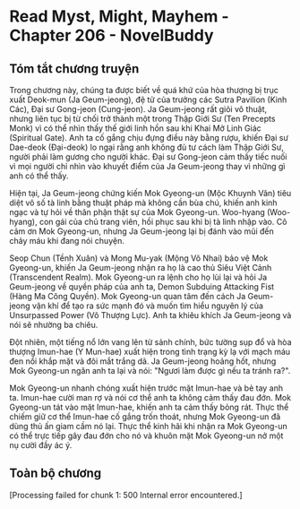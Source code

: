 # Read Myst, Might, Mayhem - Chapter 206 - NovelBuddy

## Tóm tắt chương truyện

Trong chương này, chúng ta được biết về quá khứ của hòa thượng bị trục xuất Deok-mun (Ja Geum-jeong), đệ tử của trưởng các Sutra Pavilion (Kinh Các), Đại sư Gong-jeon (Cung-jeon). Ja Geum-jeong rất giỏi võ thuật, nhưng liên tục bị từ chối trở thành một trong Thập Giới Sư (Ten Precepts Monk) vì có thể nhìn thấy thế giới linh hồn sau khi Khai Mở Linh Giác (Spiritual Gate). Anh ta cố gắng chịu đựng điều này bằng rượu, khiến Đại sư Dae-deok (Đại-deok) lo ngại rằng anh không đủ tư cách làm Thập Giới Sư, người phải làm gương cho người khác. Đại sư Gong-jeon cảm thấy tiếc nuối vì mọi người chỉ nhìn vào khuyết điểm của Ja Geum-jeong thay vì những gì anh có thể thấy.

Hiện tại, Ja Geum-jeong chứng kiến Mok Gyeong-un (Mộc Khuynh Vân) tiêu diệt vô số tà linh bằng thuật pháp mà không cần bùa chú, khiến anh kinh ngạc và tự hỏi về thân phận thật sự của Mok Gyeong-un. Woo-hyang (Woo-hyang), con gái của chủ trang viên, hồi phục sau khi bị tà linh nhập vào. Cô cảm ơn Mok Gyeong-un, nhưng Ja Geum-jeong lại bị đánh vào mũi đến chảy máu khi đang nói chuyện.

Seop Chun (Tềnh Xuân) và Mong Mu-yak (Mộng Vô Nhai) bảo vệ Mok Gyeong-un, khiến Ja Geum-jeong nhận ra họ là cao thủ Siêu Việt Cảnh (Transcendent Realm). Mok Gyeong-un ra lệnh cho họ lùi lại và hỏi Ja Geum-jeong về quyền pháp của anh ta, Demon Subduing Attacking Fist (Hàng Ma Công Quyền). Mok Gyeong-un quan tâm đến cách Ja Geum-jeong vận khí để tạo ra sức mạnh đó và muốn tìm hiểu nguyên lý của Unsurpassed Power (Vô Thượng Lực). Anh ta khiêu khích Ja Geum-jeong và nói sẽ nhường ba chiêu.

Đột nhiên, một tiếng nổ lớn vang lên từ sảnh chính, bức tường sụp đổ và hòa thượng Imun-hae (Y Mun-hae) xuất hiện trong tình trạng kỳ lạ với mạch máu đen nổi khắp mặt và đôi mắt trắng dã. Ja Geum-jeong hoảng hốt, nhưng Mok Gyeong-un ngăn anh ta lại và nói: "Ngươi làm được gì nếu ta tránh ra?".

Mok Gyeong-un nhanh chóng xuất hiện trước mặt Imun-hae và bẻ tay anh ta. Imun-hae cười man rợ và nói cơ thể anh ta không cảm thấy đau đớn. Mok Gyeong-un tát vào mặt Imun-hae, khiến anh ta cảm thấy bỏng rát. Thực thể chiếm giữ cơ thể Imun-hae cố gắng trốn thoát, nhưng Mok Gyeong-un đã dùng thủ ấn giam cầm nó lại. Thực thể kinh hãi khi nhận ra Mok Gyeong-un có thể trực tiếp gây đau đớn cho nó và khuôn mặt Mok Gyeong-un nở một nụ cười đầy ác ý.

## Toàn bộ chương

[Processing failed for chunk 1: 500 Internal error encountered.]